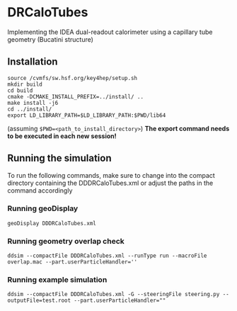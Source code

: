 # DRCaloTubes

Implementing the IDEA dual-readout calorimeter using a capillary tube geometry (Bucatini structure) 

## Installation

```
source /cvmfs/sw.hsf.org/key4hep/setup.sh
mkdir build
cd build
cmake -DCMAKE_INSTALL_PREFIX=../install/ ..
make install -j6
cd ../install/
export LD_LIBRARY_PATH=$LD_LIBRARY_PATH:$PWD/lib64
```

(assuming `$PWD=<path_to_install_directory>`)
**The export command needs to be executed in each new session!**

## Running the simulation

To run the following commands, make sure to change into the compact directory containing the DDDRCaloTubes.xml or adjust the paths in the command accordingly

### Running geoDisplay

```
geoDisplay DDDRCaloTubes.xml
```

### Running geometry overlap check

```
ddsim --compactFile DDDRCaloTubes.xml --runType run --macroFile overlap.mac --part.userParticleHandler=''
```

### Running example simulation

```
ddsim --compactFile DDDRCaloTubes.xml -G --steeringFile steering.py --outputFile=test.root --part.userParticleHandler=""
```